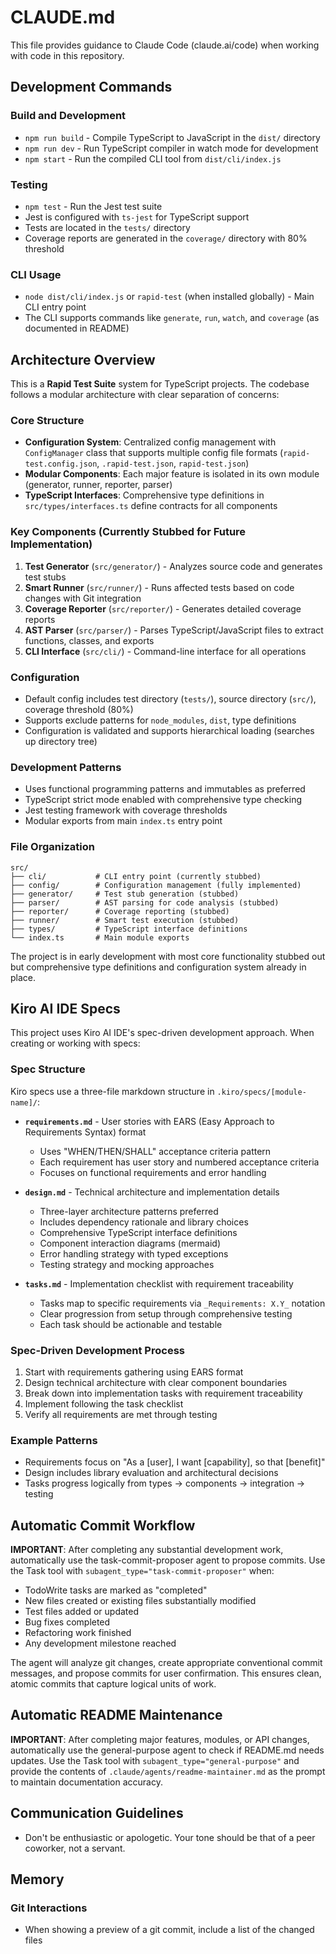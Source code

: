 # CLAUDE.md

This file provides guidance to Claude Code (claude.ai/code) when working with code in this repository.

## Development Commands

### Build and Development
- `npm run build` - Compile TypeScript to JavaScript in the `dist/` directory
- `npm run dev` - Run TypeScript compiler in watch mode for development
- `npm start` - Run the compiled CLI tool from `dist/cli/index.js`

### Testing
- `npm test` - Run the Jest test suite
- Jest is configured with `ts-jest` for TypeScript support
- Tests are located in the `tests/` directory
- Coverage reports are generated in the `coverage/` directory with 80% threshold

### CLI Usage
- `node dist/cli/index.js` or `rapid-test` (when installed globally) - Main CLI entry point
- The CLI supports commands like `generate`, `run`, `watch`, and `coverage` (as documented in README)

## Architecture Overview

This is a **Rapid Test Suite** system for TypeScript projects. The codebase follows a modular architecture with clear separation of concerns:

### Core Structure
- **Configuration System**: Centralized config management with `ConfigManager` class that supports multiple config file formats (`rapid-test.config.json`, `.rapid-test.json`, `rapid-test.json`)
- **Modular Components**: Each major feature is isolated in its own module (generator, runner, reporter, parser)
- **TypeScript Interfaces**: Comprehensive type definitions in `src/types/interfaces.ts` define contracts for all components

### Key Components (Currently Stubbed for Future Implementation)
1. **Test Generator** (`src/generator/`) - Analyzes source code and generates test stubs
2. **Smart Runner** (`src/runner/`) - Runs affected tests based on code changes with Git integration
3. **Coverage Reporter** (`src/reporter/`) - Generates detailed coverage reports
4. **AST Parser** (`src/parser/`) - Parses TypeScript/JavaScript files to extract functions, classes, and exports
5. **CLI Interface** (`src/cli/`) - Command-line interface for all operations

### Configuration
- Default config includes test directory (`tests/`), source directory (`src/`), coverage threshold (80%)
- Supports exclude patterns for `node_modules`, `dist`, type definitions
- Configuration is validated and supports hierarchical loading (searches up directory tree)

### Development Patterns
- Uses functional programming patterns and immutables as preferred
- TypeScript strict mode enabled with comprehensive type checking
- Jest testing framework with coverage thresholds
- Modular exports from main `index.ts` entry point

### File Organization
```
src/
├── cli/           # CLI entry point (currently stubbed)
├── config/        # Configuration management (fully implemented)
├── generator/     # Test stub generation (stubbed)
├── parser/        # AST parsing for code analysis (stubbed) 
├── reporter/      # Coverage reporting (stubbed)
├── runner/        # Smart test execution (stubbed)
├── types/         # TypeScript interface definitions
└── index.ts       # Main module exports
```

The project is in early development with most core functionality stubbed out but comprehensive type definitions and configuration system already in place.

## Kiro AI IDE Specs

This project uses Kiro AI IDE's spec-driven development approach. When creating or working with specs:

### Spec Structure
Kiro specs use a three-file markdown structure in `.kiro/specs/[module-name]/`:

- **`requirements.md`** - User stories with EARS (Easy Approach to Requirements Syntax) format
  - Uses "WHEN/THEN/SHALL" acceptance criteria pattern
  - Each requirement has user story and numbered acceptance criteria
  - Focuses on functional requirements and error handling

- **`design.md`** - Technical architecture and implementation details
  - Three-layer architecture patterns preferred
  - Includes dependency rationale and library choices
  - Comprehensive TypeScript interface definitions
  - Component interaction diagrams (mermaid)
  - Error handling strategy with typed exceptions
  - Testing strategy and mocking approaches

- **`tasks.md`** - Implementation checklist with requirement traceability
  - Tasks map to specific requirements via `_Requirements: X.Y_` notation
  - Clear progression from setup through comprehensive testing
  - Each task should be actionable and testable

### Spec-Driven Development Process
1. Start with requirements gathering using EARS format
2. Design technical architecture with clear component boundaries
3. Break down into implementation tasks with requirement traceability
4. Implement following the task checklist
5. Verify all requirements are met through testing

### Example Patterns
- Requirements focus on "As a [user], I want [capability], so that [benefit]"
- Design includes library evaluation and architectural decisions
- Tasks progress logically from types → components → integration → testing

## Automatic Commit Workflow
**IMPORTANT**: After completing any substantial development work, automatically use the task-commit-proposer agent to propose commits. Use the Task tool with `subagent_type="task-commit-proposer"` when:

- TodoWrite tasks are marked as "completed"
- New files created or existing files substantially modified  
- Test files added or updated
- Bug fixes completed
- Refactoring work finished
- Any development milestone reached

The agent will analyze git changes, create appropriate conventional commit messages, and propose commits for user confirmation. This ensures clean, atomic commits that capture logical units of work.

## Automatic README Maintenance
**IMPORTANT**: After completing major features, modules, or API changes, automatically use the general-purpose agent to check if README.md needs updates. Use the Task tool with `subagent_type="general-purpose"` and provide the contents of `.claude/agents/readme-maintainer.md` as the prompt to maintain documentation accuracy.

## Communication Guidelines
- Don't be enthusiastic or apologetic. Your tone should be that of a peer coworker, not a servant.

## Memory

### Git Interactions
- When showing a preview of a git commit, include a list of the changed files